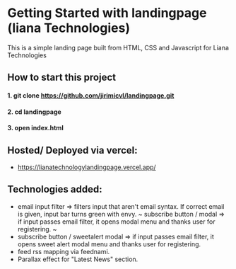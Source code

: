 # Getting Started with landingpage (liana Technologies)

This is a simple landing page built from HTML, CSS and Javascript for Liana Technologies

## How to start this project
#### 1. git clone https://github.com/jirimicvl/landingpage.git
#### 2. cd landingpage
#### 3. open index.html 


## Hosted/ Deployed via vercel:
- https://lianatechnologylandingpage.vercel.app/


## Technologies added:
- email input filter => filters input that aren't email syntax. If correct email is given, input bar turns green with envy.
~ subscribe button / modal => if input passes email filter, it opens modal menu and thanks user for registering. ~
- subscribe button / sweetalert modal => if input passes email filter, it opens sweet alert modal menu and thanks user for registering.
- feed rss mapping via feednami.
- Parallax effect for "Latest News" section.